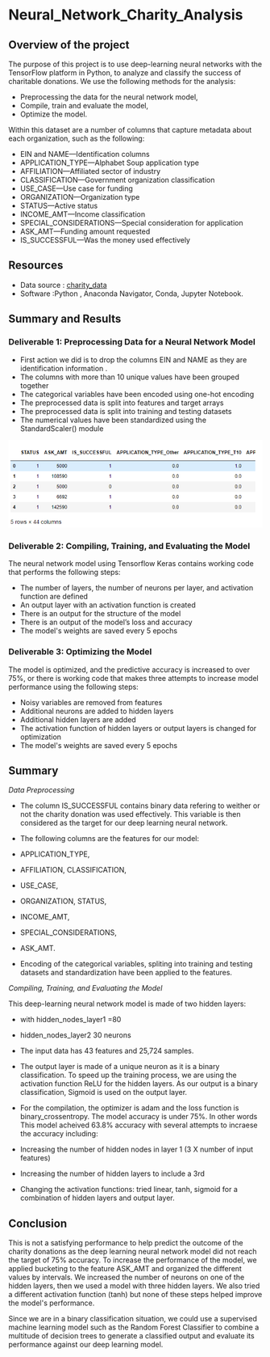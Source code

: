 # Neural_Network_Charity_Analysis

## Overview of the project

The purpose of this project is to use deep-learning neural networks with the TensorFlow platform in Python, to analyze and classify the success of charitable donations.
We use the following methods for the analysis:

- Preprocessing the data for the neural network model,
- Compile, train and evaluate the model,
- Optimize the model.

Within this dataset are a number of columns that capture metadata about each organization, such as the following:

- EIN and NAME—Identification columns
- APPLICATION_TYPE—Alphabet Soup application type
- AFFILIATION—Affiliated sector of industry
- CLASSIFICATION—Government organization classification
- USE_CASE—Use case for funding
- ORGANIZATION—Organization type
- STATUS—Active status
- INCOME_AMT—Income classification
- SPECIAL_CONSIDERATIONS—Special consideration for application
- ASK_AMT—Funding amount requested
- IS_SUCCESSFUL—Was the money used effectively

## Resources
- Data source : [charity_data](/Resources/charity_data.csv)
- Software :Python , Anaconda Navigator, Conda, Jupyter Notebook.

## Summary and Results 

 ### Deliverable 1: Preprocessing Data for a Neural Network Model
  
- First action we did is to drop the columns EIN and NAME as they are identification information .
- The columns with more than 10 unique values have been grouped together 
- The categorical variables have been encoded using one-hot encoding 
- The preprocessed data is split into features and target arrays 
- The preprocessed data is split into training and testing datasets 
- The numerical values have been standardized using the StandardScaler() module 
 
![Capture1](/Resources/Capture1.PNG)

 ### Deliverable 2: Compiling, Training, and Evaluating the Model
 
The neural network model using Tensorflow Keras contains working code that performs the following steps:
- The number of layers, the number of neurons per layer, and activation function are defined
- An output layer with an activation function is created
- There is an output for the structure of the model
- There is an output of the model’s loss and accuracy
- The model's weights are saved every 5 epochs

### Deliverable 3: Optimizing the Model

The model is optimized, and the predictive accuracy is increased to over 75%, or there is working code that makes three attempts to increase model performance using the following steps:
- Noisy variables are removed from features 
- Additional neurons are added to hidden layers 
- Additional hidden layers are added 
- The activation function of hidden layers or output layers is changed for optimization
- The model's weights are saved every 5 epochs 

## Summary 

*Data Preprocessing*

- The column IS_SUCCESSFUL contains binary data refering to weither or not the charity donation was used effectively. This variable is then considered as the target for our deep learning neural network.
- The following columns are the features for our model:
-  APPLICATION_TYPE, 
-  AFFILIATION, CLASSIFICATION, 
-  USE_CASE, 
-  ORGANIZATION, STATUS, 
-  INCOME_AMT, 
-  SPECIAL_CONSIDERATIONS, 
-  ASK_AMT.

- Encoding of the categorical variables, spliting into training and testing datasets and standardization have been applied to the features.


*Compiling, Training, and Evaluating the Model*

This deep-learning neural network model is made of two hidden layers:
- with hidden_nodes_layer1 =80
- hidden_nodes_layer2 30 neurons
- The input data has 43 features and 25,724 samples. 
- The output layer is made of a unique neuron as it is a binary classification. To speed up the training process, we are using the activation function ReLU for the hidden layers. As our output is a binary classification, Sigmoid is used on the output layer.


- For the compilation, the optimizer is adam and the loss function is binary_crossentropy. The model accuracy is under 75%. In other words This model acheived 63.8% accuracy with several attempts to incraese the accuracy including:
- Increasing the number of hidden nodes in layer 1 (3 X number of input features)
- Increasing the number of hidden layers to include a 3rd
- Changing the activation functions: tried linear, tanh, sigmoid for a combination of hidden layers and output layer.

## Conclusion 

This is not a satisfying performance to help predict the outcome of the charity donations as the deep learning neural network model did not reach the target of 75% accuracy.
To increase the performance of the model, we applied bucketing to the feature ASK_AMT and organized the different values by intervals. We increased the number of neurons on one of the hidden layers, then we used a model with three hidden layers. We also tried a different activation function (tanh) but none of these steps helped improve the model's performance.

Since we are in a binary classification situation, we could use a supervised machine learning model such as the Random Forest Classifier to combine a multitude of decision trees to generate a classified output and evaluate its performance against our deep learning model.
